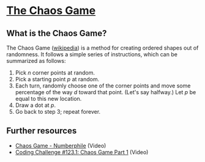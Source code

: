 # [The Chaos Game](https://kidsedp.github.io/chaos-game/)

## What is the Chaos Game?
The Chaos Game ([wikipedia](https://en.wikipedia.org/wiki/Chaos_game)) is a method for creating ordered shapes out of randomness. It follows a simple series of instructions, which can be summarized as follows:

1. Pick *n* corner points at random.
2. Pick a starting point *p* at random.
3. Each turn, randomly choose one of the corner points and move some percentage of the way *d* toward that point. (Let's say halfway.) Let *p* be equal to this new location.
4. Draw a dot at *p*.
5. Go back to step 3; repeat forever.

## Further resources
* [Chaos Game - Numberphile](https://www.youtube.com/watch?v=kbKtFN71Lfs) (Video)
* [Coding Challenge #123.1: Chaos Game Part 1](https://www.youtube.com/watch?v=7gNzMtYo9n4) (Video)
